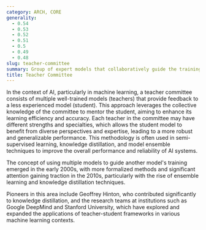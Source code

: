 ```yaml
---
category: ARCH, CORE
generality:
  - 0.54
  - 0.53
  - 0.52
  - 0.51
  - 0.5
  - 0.49
  - 0.48
slug: teacher-committee
summary: Group of expert models that collaboratively guide the training process of a student model to improve its performance.
title: Teacher Committee
---
```


In the context of AI, particularly in machine learning, a teacher committee consists of multiple well-trained models (teachers) that provide feedback to a less experienced model (student). This approach leverages the collective knowledge of the committee to mentor the student, aiming to enhance its learning efficiency and accuracy. Each teacher in the committee may have different strengths and specialties, which allows the student model to benefit from diverse perspectives and expertise, leading to a more robust and generalizable performance. This methodology is often used in semi-supervised learning, knowledge distillation, and model ensemble techniques to improve the overall performance and reliability of AI systems.

The concept of using multiple models to guide another model's training emerged in the early 2000s, with more formalized methods and significant attention gaining traction in the 2010s, particularly with the rise of ensemble learning and knowledge distillation techniques.

Pioneers in this area include Geoffrey Hinton, who contributed significantly to knowledge distillation, and the research teams at institutions such as Google DeepMind and Stanford University, which have explored and expanded the applications of teacher-student frameworks in various machine learning contexts.
